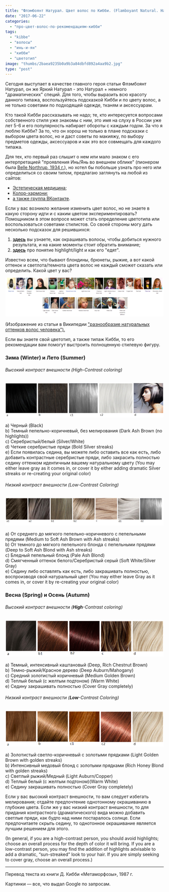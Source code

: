 ```yaml
---
title: "Флэмбоянт Натурал. Цвет волос по Кибби. (Flamboyant Natural. Haircolor parameters by Kibbe)"
date: "2017-06-22"
categories:
  - "про-цвет-волос-по-рекомендациям-кибби"
tags:
  - "kibbe"
  - "волосы"
  - "инь-и-ян"
  - "кибби"
  - "цветотип"
image: "thumbs/2baea9235b0a9b3a84dbfd892a4aa9b2.jpg"
type: "post"
---
```


Сегодня выступает в качестве главного героя статьи Флэмбоянт Натурал, он же
Яркий Натурал - это Натурал + немного "драматических" специй. Для того, чтобы
выразить всю красоту данного типажа, воспользуйтесь подсказкой Кибби и по цвету
волос, а не только советами по подходящей одежде, тканям и аксессуарам.

Кто такой Кибби рассказывать не надо; те, кто интересуется вопросами
собственного стиля уже знакомы с ним, это имя на слуху в России уже лет 5-6 и
его популярность набирает обороты с каждым годом. За что я люблю Кибби? За то,
что он хорош не только в плане подсказки с выбором цвета волос, но и даст советы
по макияжу, по выбору предметов одежды, аксессуаров и как это все совмещать для
каждого типажа.

Для тех, кто первый раз слышит о нем или мало знаком с его интерпретацией
"проявления Инь/Янь во внешнем облике" (пионером была
[Belle Northrup, 1934 г.](../2017-09-05-истоки-теории-о-проявлении-иньян-во-вн)),
но хотел бы побольше узнать про него или определиться со своим типом, предлагаю
заглянуть на любой из сайтов:

- [Эстетическая медицина](http://its-possible.ru/tags-search/?tags=%C4%FD%E2%E8%E4%20%CA%E8%E1%E1%E8);
- [Колор-хармони](http://color-harmony.livejournal.com/);
- [а также группа ВКонтакте](https://vk.com/kibbe?w=wall-76498034_4063).

Если у вас возникло желание изменить цвет волос, но не знаете в какую сторону
идти и с каким цветом экспериментировать? Помощником в этом вопросе может стать
определение цветотипа или воспользоваться советами стилистов. Со своей стороны
могу дать несколько подсказок для решившихся:

1. [**здесь**](../2016-09-18-как-выбрать-правильную-краску-и-что-ну) вы узнаете,
   как окрашивать волосы, чтобы добиться нужного результата, и на какие моменты
   стоит обратить внимание;
2. [**здесь**](../2017-03-29-кое-что-еще-о-цвете-волос-highlights-lights) про
   понятие highlight/light и как его "едят".

Известно всем, что бывают блондины, брюнеты, рыжие, а вот какой оттенок и
светлота/темнота цвета волос не каждый сможет сказать или определить. Какой цвет
у вас?

![](./images/Range-1024x250.png)

(Изображение из статьи в Википедии
["разнообразие натуральных оттенков волос человека").](https://en.wikipedia.org/wiki/Human_hair_color)

Если вы знаете свой цветотип, а также типаж Кибби, то его рекомендации вам
помогут выстроить полноценную стилевую фигуру.

### **Зима (Winter) и Лето (Summer)**

###### _Высокий контраст внешности (High-Contrast coloring)_

![](./images/CoolHC-2-1024x224.png)

a) Черный (Black)  
b) Темный пепельно-коричневый, без мелирования (Dark Ash Brown (no highlights))  
c) Серебристый/белый (Silver/White)  
d) Четкие серебристые пряди (Bold Silver streaks)  
e) Если появилась седина, вы можете либо оставить все как есть, либо добавить
   контрастные серебристые пряди, либо закрасить полностью седину оттенком
   идентичным вашему натуральному цвету (You may either leave gray as it comes
   in, or cover it by either adding dramatic Silver streaks or re-creating your
   original color)

###### _Низкий контраст внешности  (Low-Contrast Coloring)_

![](./images/CoolLC-2-1024x182.png)

a) От среднего до мягкого пепельно-коричневого с пепельными прядями (Medium to
   Soft Ash Brown with Ash streaks)  
b) От темного до мягкого пепельного блонда с пепельными прядями (Deep to Soft
   Ash Blond with Ash streaks)  
c) Бледный пепельный блонд (Pale Ash Blond)  
d) Смягченный оттенок белого/Серебристый серый (Soft White/Silver Gray)  
e) Седину либо оставлять как есть, либо закрашивать полностью, воспроизводя свой
   натуральный цвет (You may either leave Gray as it comes in, or cover it by
   re-creating your original color)

### **Весна (****Spring****) и** **Осень (****Autumn****)**

###### _Высокий контраст внешности (__High__\-__Contrast_ _coloring__)_

![](./images/WarmHC-1.png)

a) Темный, интенсивный каштановый (Deep, Rich Chestnut Brown)  
b) Темно-рыжий/Красное дерево (Deep Auburn/Mahogany)  
c) Средний золотистый коричневый (Medium Golden Brown)  
d) Теплый белый (с желтым подтоном) (Warm White)  
e) Седину закрашивать полностью (Cover Gray completely)

###### _Низкий контраст внешности_ _(__Low__\-__Contrast_ _Coloring__)_

![](./images/WarmLC-1.png)

a) Золотистый светло-коричневый с золотыми прядками (Light Golden Brown with
   golden streaks)  
b) Интенсивный медовый блонд с золотыми прядками (Rich Honey Blond with golden
   streaks)  
c) Светлый рыжий/Медный (Light Auburn/Copper)  
d) Теплый белый (с желтым подтоном)(Warm White)  
e) Седину закрашивать полностью (Cover Gray completely)

Если у вас высокий контраст внешности, то вам следует избегать мелирования;
отдайте предпочтение однотонному окрашиванию в глубокие цвета. Если же у вас
низкий контраст внешности, то для придания контрастного (драматического) вида
можно добавить светлые пряди, как будто над ними постаралось солнце. Если
предпочитаете скрыть седину, то однотонное окрашивание является лучшим решением
для этого.

(In general, if you are a high-contrast person, you should avoid highlights;
choose an overall process for the depth of color it will bring. If you are a
low-contrast person, you may find the addition of highlights advisable to add a
dramatic, “sun-streaked” look to your hair. If you are simply seeking to cover
gray, choose an overall process.)

* * *

Перевод текста из книги Д. Кибби «Метаморфозы», 1987 г.

Картинки — все, что выдал Google по запросам.
